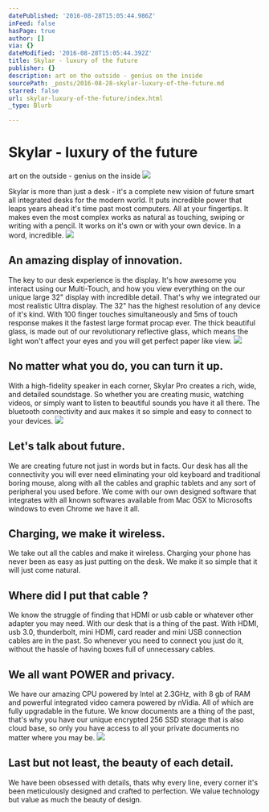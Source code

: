 ```yaml
---
datePublished: '2016-08-28T15:05:44.986Z'
inFeed: false
hasPage: true
author: []
via: {}
dateModified: '2016-08-28T15:05:44.392Z'
title: Skylar - luxury of the future
publisher: {}
description: art on the outside - genius on the inside
sourcePath: _posts/2016-08-28-skylar-luxury-of-the-future.md
starred: false
url: skylar-luxury-of-the-future/index.html
_type: Blurb

---
```

# Skylar - luxury of the future

art on the outside - genius on the inside
![](https://the-grid-user-content.s3-us-west-2.amazonaws.com/5de47d91-e73c-4eeb-96df-9d7881e90751.jpg)

Skylar is more than just a desk - it's a complete new vision of future smart all integrated desks for the modern world. It puts incredible power that leaps years ahead it's time past most computers. All at your fingertips. It makes even the most complex works as natural as touching, swiping or writing with a pencil. It works on it's own or with your own device. In a word, incredible.
![](https://the-grid-user-content.s3-us-west-2.amazonaws.com/7f8ed2af-89f8-48a2-8731-9af6433bbb75.jpg)

## An amazing display of innovation.

The key to our desk experience is the display. It's how awesome you interact using our Multi-Touch, and how you view everything on the our unique large 32" display with incredible detail. That's why we integrated our most realistic Ultra display. The 32" has the highest resolution of any device of it's kind. With 100 finger touches simultaneously and 5ms of touch response makes it the fastest large format procap ever. The thick beautiful glass, is made out of our revolutionary reflective glass, which means the light won't affect your eyes and you will get perfect paper like view.
![](https://the-grid-user-content.s3-us-west-2.amazonaws.com/6175be9d-d45d-4b13-9ae1-797b4abc7eab.png)

## No matter what you do, you can turn it up.

With a high-fidelity speaker in each corner, Skylar Pro creates a rich, wide, and detailed soundstage. So whether you are creating music, watching videos, or simply want to listen to beautiful sounds you have it all there. The bluetooth connectivity and aux makes it so simple and easy to connect to your devices.
![](https://the-grid-user-content.s3-us-west-2.amazonaws.com/ee843e7c-222e-42ec-b836-90cce8326548.png)

## Let's talk about future.

We are creating future not just in words but in facts. Our desk has all the connectivity you will ever need eliminating your old keyboard and traditional boring mouse, along with all the cables and graphic tablets and any sort of peripheral you used before. We come with our own designed software that integrates with all known softwares available from Mac OSX to Microsofts windows to even Chrome we have it all.

## Charging, we make it wireless.

We take out all the cables and make it wireless. Charging your phone has never been as easy as just putting on the desk. We make it so simple that it will just come natural.

## Where did I put that cable ?

We know the struggle of finding that HDMI or usb cable or whatever other adapter you may need. With our desk that is a thing of the past. With HDMI, usb 3.0, thunderbolt, mini HDMI, card reader and mini USB connection cables are in the past. So whenever you need to connect you just do it, without the hassle of having boxes full of unnecessary cables.

## We all want POWER and privacy.

We have our amazing CPU powered by Intel at 2.3GHz, with 8 gb of RAM and powerful integrated video camera powered by nVidia. All of which are fully upgradable in the future. We know documents are a thing of the past, that's why you have our unique encrypted 256 SSD storage that is also cloud base, so only you have access to all your private documents no matter where you may be.
![](https://the-grid-user-content.s3-us-west-2.amazonaws.com/32ec98b3-e0a2-4966-a1c1-acbce85cc685.jpg)

## Last but not least, the beauty of each detail.

We have been obsessed with details, thats why every line, every corner it's been meticulously designed and crafted to perfection. We value technology but value as much the beauty of design.